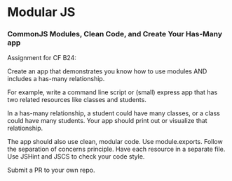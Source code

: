 <h1>Modular JS</h1>
<h3>CommonJS Modules, Clean Code, and Create Your Has-Many app</h3>

<!-- <img src=''/> -->

Assignment for CF B24:

Create an app that demonstrates you know how to use modules AND includes a has-many relationship.

For example, write a command line script or (small) express app that has two related resources like classes and students.

In a has-many relationship, a student could have many classes, or a class could have many students. Your app should print out or visualize that relationship.

The app should also use clean, modular code. Use module.exports. Follow the separation of concerns principle. Have each resource in a separate file. Use JSHint and JSCS to check your code style.

Submit a PR to your own repo. 